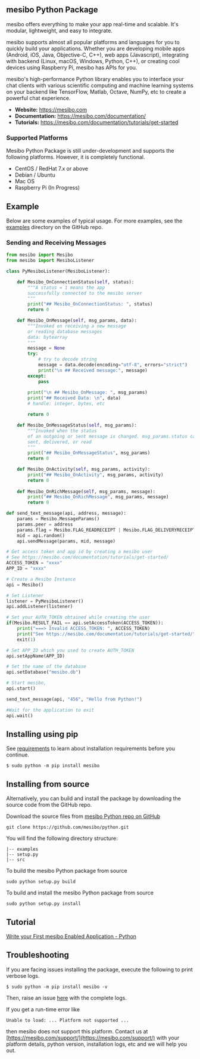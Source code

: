 ## mesibo Python Package 

mesibo offers everything to make your app real-time and scalable. It's modular, lightweight, and easy to integrate.

mesibo supports almost all popular platforms and languages for you to quickly build your applications. Whether you are developing mobile apps (Android, iOS, Java, Objective-C, C++), web apps (Javascript), integrating with backend (Linux, macOS, Windows, Python, C++), or creating cool devices using Raspberry Pi, mesibo has APIs for you.

mesibo's high-performance Python library enables you to interface your chat clients with various scientific computing and machine learning systems on your backend like TensorFlow, Matlab, Octave, NumPy, etc to create a powerful chat experience.

- **Website:** https://mesibo.com
- **Documentation:** https://mesibo.com/documentation/
- **Tutorials:** https://mesibo.com/documentation/tutorials/get-started

### Supported Platforms
Mesibo Python Package is still under-development and supports the following platforms. However, it is completely functional.
- CentOS / RedHat 7.x or above
- Debian / Ubuntu
- Mac OS
- Raspberry Pi (In Progress)

## Example
Below are some examples of typical usage. For more examples, see the [examples](https://github.com/mesibo/python/tree/master/examples) directory on the GitHub repo.

### Sending and Receiving Messages
```python
from mesibo import Mesibo
from mesibo import MesiboListener

class PyMesiboListener(MesiboListener):

    def Mesibo_OnConnectionStatus(self, status):
        """A status = 1 means the app 
        successfully connected to the mesibo server
        """
        print("## Mesibo_OnConnectionStatus: ", status)
        return 0

    def Mesibo_OnMessage(self, msg_params, data):
        """Invoked on receiving a new message 
        or reading database messages
        data: bytearray 
        """
        message = None
        try:
            # try to decode string
            message = data.decode(encoding="utf-8", errors="strict") 
            print("\n ## Received message:", message)
        except:
            pass
        
        print("\n ## Mesibo_OnMessage: ", msg_params)
        print("## Received Data: \n", data)
        # handle: integer, bytes, etc

        return 0

    def Mesibo_OnMessageStatus(self, msg_params):
        """Invoked when the status 
        of an outgoing or sent message is changed. msg_params.status can be
        sent, delivered, or read
        """
        print("## Mesibo_OnMessageStatus", msg_params)
        return 0

    def Mesibo_OnActivity(self, msg_params, activity):
        print("## Mesibo_OnActivity", msg_params, activity)
        return 0
    
    def Mesibo_OnRichMessage(self, msg_params, message):
        print("## Mesibo_OnRichMessage", msg_params, message)
        return 0 

def send_text_message(api, address, message):
    params = Mesibo.MessageParams()
    params.peer = address
    params.flag = Mesibo.FLAG_READRECEIPT | Mesibo.FLAG_DELIVERYRECEIPT
    mid = api.random()
    api.sendMessage(params, mid, message)

# Get access token and app id by creating a mesibo user
# See https://mesibo.com/documentation/tutorials/get-started/
ACCESS_TOKEN = "xxxx"
APP_ID = "xxxx"

# Create a Mesibo Instance
api = Mesibo()

# Set Listener
listener = PyMesiboListener()
api.addListener(listener)

# Set your AUTH_TOKEN obtained while creating the user 
if(Mesibo.RESULT_FAIL == api.setAccessToken(ACCESS_TOKEN)):
    print("===> Invalid ACCESS_TOKEN: ", ACCESS_TOKEN)
    print("See https://mesibo.com/documentation/tutorials/get-started/")
    exit(1) 

# Set APP_ID which you used to create AUTH_TOKEN
api.setAppName(APP_ID)

# Set the name of the database
api.setDatabase("mesibo.db")

# Start mesibo, 
api.start()

send_text_message(api, "456", "Hello from Python!")

#Wait for the application to exit
api.wait()
```

## Installing using pip
See [requirements](https://mesibo.com/documentation/install/python/#requirements) to learn about installation requirements before you continue.
```
$ sudo python -m pip install mesibo
```

## Installing from source
Alternatively, you can build and install the package by downloading the source code from the GitHub repo.

Download the source files from [mesibo Python repo on GitHub](https://github.com/mesibo/python)
```
git clone https://github.com/mesibo/python.git
```
You will find the following directory structure:
```
|-- examples 
|-- setup.py
|-- src
```

To build the mesibo Python package from source
```
sudo python setup.py build 
```

To build and install the mesibo Python package from source
```
sudo python setup.py install
```

## Tutorial
[Write your First mesibo Enabled Application - Python](https://mesibo.com/documentation/tutorials/get-started/python)

## Troubleshooting
If you are facing issues installing the package, execute the following to print verbose logs. 
```
$ sudo python -m pip install mesibo -v
```
Then, raise an issue [here](https://github.com/mesibo/python/issues) with the complete logs.

If you get a run-time error like
```
Unable to load: ... Platform not supported ...  
```
then mesibo does not support this platform. Contact us at [https://mesibo.com/support/](https://mesibo.com/support/) with your platform details, python version, installation logs, etc and we will help you out.
